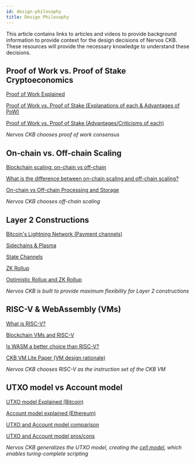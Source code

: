 ```yaml
---
id: design-philosophy
title: Design Philosophy
---
```


This article contains links to articles and videos to provide background information to provide context for the design decisions of Nervos CKB. These resources will provide the necessary knowledge to understand these decisions.



## Proof of Work vs. Proof of Stake Cryptoeconomics

[Proof of Work Explained](https://www.youtube.com/watch?v=EWfGzeF3Xmw)

[Proof of Work vs. Proof of Stake (Explanations of each & Advantages of PoW)](https://medium.com/@hydrominer/proof-of-work-vs-proof-of-stake-7b3afe24f0cc)

[Proof of Work vs. Proof of Stake (Advantages/Criticisms of each)](https://edge.app/blog/proof-of-work-vs-proof-of-stake/)

*Nervos CKB chooses proof of work consensus*



## On-chain vs. Off-chain Scaling

[Blockchain scaling: on-chain vs off-chain](https://bdtechtalks.com/2019/09/16/blockchain-scaling-on-chain-vs-off-chain/)

[What is the difference between on-chain scaling and off-chain scaling?](https://bitcoin.stackexchange.com/questions/63375/what-is-the-difference-between-on-chain-scaling-and-off-chain-scaling)

[On-chain vs Off-chain Processing and Storage](https://www.youtube.com/watch?v=aEpLdKbPTV4)

*Nervos CKB chooses off-chain scaling*



## Layer 2 Constructions

[Bitcoin's Lightning Network (Payment channels)](https://www.youtube.com/watch?v=rrr_zPmEiME)

[Sidechains & Plasma](https://www.youtube.com/watch?v=l6h50Omq_hs)

[State Channels](https://www.youtube.com/watch?v=tADoptxNuzQ)

[ZK Rollup](https://www.youtube.com/watch?v=QyM9qdFKsEA)

[Optimistic Rollup and ZK Rollup](https://medium.com/matter-labs/optimistic-vs-zk-rollup-deep-dive-ea141e71e075)

*Nervos CKB is built to provide maximum flexibility for Layer 2 constructions*



## RISC-V & WebAssembly (VMs)

[What is RISC-V?](https://codasip.com/2016/09/22/what-is-risc-vwhy-do-we-care-and-why-you-should-too/)

[Blockchain VMs and RISC-V](https://www.youtube.com/watch?v=QHjmykiyT5Q)

[Is WASM a better choice than RISC-V?](https://www.reddit.com/r/RISCV/comments/a9kxm5/is_wasm_a_better_choice_than_riscv/)

[CKB VM Lite Paper (VM design rationale)](https://medium.com/@m.quinn/ckb-vm-lite-paper-6b01082d9123)

*Nervos CKB chooses RISC-V as the instruction set of the CKB VM*



## UTXO model vs Account model

[UTXO model Explained (Bitcoin)](https://komodoplatform.com/whats-utxo/)

[Account model explained (Ethereum)](https://thecoinoffering.com/learn/ethereum-transactions/)

[UTXO and Account model comparison](https://hackernoon.com/utxo-and-account-model-comparison-v-2-cdf9669c6c0d)

[UTXO and Account model pros/cons](https://medium.com/@sunflora98/utxo-vs-account-balance-model-5e6470f4e0cf)

*Nervos CKB generalizes the UTXO model, creating the [cell model](https://www.youtube.com/watch?v=EBoTUw4MI0k), which enables turing-complete scripting*

